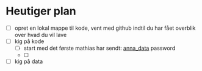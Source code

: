 # Heutiger plan 

- [ ] opret en lokal mappe til kode, vent med github indtil du har fået overblik over hvad du vil lave
- [ ] kig på kode
	- [ ] start med det første mathias har sendt: [anna_data](https://cloud.h-da.de/s/pnJsYwt4RKzrGGd?path=%2F) 
	      password
	- [ ] 
- [ ] kig på data 